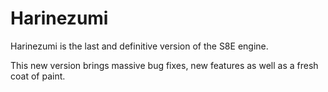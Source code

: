 # Harinezumi
  Harinezumi is the last and definitive version of the S8E engine.
 
  This new version brings massive bug fixes, 
  new features as well as a fresh coat of paint. 
